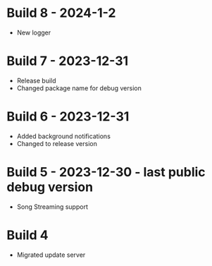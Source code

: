 # Build 8 - 2024-1-2
- New logger

# Build 7 - 2023-12-31
- Release build
- Changed package name for debug version

# Build 6 - 2023-12-31
- Added background notifications
- Changed to release version

# Build 5 - 2023-12-30 - last public debug version
- Song Streaming support

# Build 4
- Migrated update server